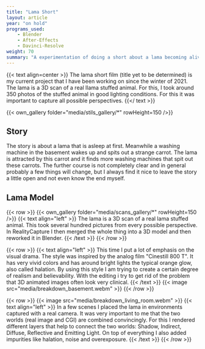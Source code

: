 ```yaml
---
title: "Lama Short"
layout: article
year: "on hold"
programs_used:
    - Blender
    - After-Effects
    - Davinci-Resolve
weight: 70
summary: "A experimentation of doing a short about a lama becoming alive."
---
```


{{< text align=center >}}
The lama short film (title yet to be determined) is my current project that I have been working on since the winter of 2021.
The lama is a 3D scan of a real llama stuffed animal.
For this, I took around 350 photos of the stuffed animal in good lighting conditions.
For this it was important to capture all possible perspectives.
{{</ text >}}

{{< own_gallery folder="media/stils_gallery/*" rowHeight=150 />}}

## Story

The story is about a lama that is asleep at first. Meanwhile a washing machine in the basement wakes up and spits out a strange carrot. The lama is attracted by this carrot and it finds more washing machines that spit out these carrots. The further course is not completely clear and in general probably a few things will change, but I always find it nice to leave the story a little open and not even know the end myself.

## Lama Model

{{< row >}}
    {{< own_gallery folder="media/scans_gallery/*" rowHeight=150 />}}
    {{< text align="left" >}}
The lama is a 3D scan of a real lama stuffed animal. This took several hundred pictures from every possible perspective. In RealityCapture I then merged the whole thing into a 3D model and then reworked it in Blender.
    {{< /text >}}
{{< /row >}}



{{< row >}}
    {{< text align="left" >}}
This time I put a lot of emphasis on the visual drama. The style was inspired by the analog film "Cinestill 800 T". It has very vivid colors and has around bright lights the typical orange glow, also called halation. By using this style I am trying to create a certain degree of realism and believability. With the editing i try to get rid of the problem that 3D animated images often look very clinical.
    {{< /text >}}
    {{< image src="media/breakdown_basement.webm" >}}
{{< /row >}}

{{< row >}}
    {{< image src="media/breakdown_living_room.webm" >}}
    {{< text align="left" >}}
In a few scenes I placed the lama in environments captured with a real camera. It was very important to me that the two worlds (real image and CGI) are combined convincingly. For this I rendered different layers that help to connect the two worlds: Shadow, Indirect, Diffuse, Reflective and Emitting Light. On top of everything I also added impurities like halation, noise and overexposure. 
    {{< /text >}}
{{< /row >}}
